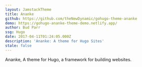 ```yaml
---
layout: JamstackTheme
title: Ananke
github: https://github.com/theNewDynamic/gohugo-theme-ananke
demo: https://gohugo-ananke-theme-demo.netlify.app/
author: Bud Parr
ssg: Hugo
date: 2017-04-11T01:24:05.000Z
description: 'Ananke: A theme for Hugo Sites'
stale: false
---
```


Ananke, A theme for Hugo, a framework for building websites.